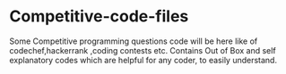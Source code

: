 # Competitive-code-files
Some Competitive programming questions code will be here like of codechef,hackerrank ,coding contests etc.
Contains Out of Box and self explanatory codes which are helpful for any coder, to easily understand.  
